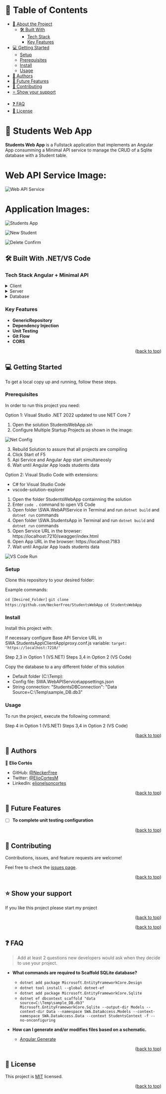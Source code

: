 <a name="readme-top"></a>

<!-- TABLE OF CONTENTS -->

# 📗 Table of Contents

- [📖 About the Project](#about-project)
  - [🛠 Built With](#built-with)
    - [Tech Stack](#tech-stack)
    - [Key Features](#key-features)
  <!-- - [🚀 Live Demo](#live-demo) -->
- [💻 Getting Started](#getting-started)
  - [Setup](#setup)
  - [Prerequisites](#prerequisites)
  - [Install](#install)
  - [Usage](#usage)
  <!-- - [Run tests](#run-tests) -->
  <!-- - [Deployment](#triangular_flag_on_post-deployment) -->
- [👥 Authors](#authors)
- [🔭 Future Features](#future-features) 
- [🤝 Contributing](#contributing) 
- [⭐️ Show your support](#support)
<!-- - [🙏 Acknowledgements](#acknowledgements) -->
- [❓ FAQ](#faq)
- [📝 License](#license)

<!-- PROJECT DESCRIPTION -->

# 📖 Students Web App <a name="about-project"></a>

**Students Web App** is a Fullstack application that implements an Angular App consumming a Minimal API service to manage the CRUD of a Sqlite database with a Student table.

# Web API Service Image:
![Web API Service](https://user-images.githubusercontent.com/8497300/206936899-ae4fea5e-b1d1-4412-9a4b-1e63451f8bd5.png)

# Application Images:
![Students App](https://user-images.githubusercontent.com/8497300/206936932-df91a9bf-5c19-48b9-ac9e-d624780dbf04.png)

![New Student](https://user-images.githubusercontent.com/8497300/206936938-7a94f5d0-44a6-4c82-a9aa-290c97cd1c04.png)

![Delete Confirm](https://user-images.githubusercontent.com/8497300/206936946-d26408c0-de5d-470e-ac85-37dc91659a99.png)

## 🛠 Built With <a name="built-with">.NET/VS Code</a>

### Tech Stack <a name="tech-stack">Angular + Minimal API</a>

<details>
  <summary>Client</summary>
  <ul>
    <li><a href="https://learn.microsoft.com/en-us/visualstudio/javascript/tutorial-asp-net-core-with-angular?view=vs-2022">ASP.NET Core app with Angular</a></li>
    <li><a href="https://getbootstrap.com/docs/5.2/getting-started/introduction/">Bootstrap</a></li>
    <li><a href="https://angular.io/guide/form-validation">Angular Form Validation</a></li>
  </ul>
  </details>

<details>
  <summary>Server</summary>
  <ul>
    <li><a href="https://learn.microsoft.com/en-us/aspnet/core/fundamentals/minimal-apis?view=aspnetcore-7.0">Minimal API</a></li>
    <li><a href="https://learn.microsoft.com/en-us/aspnet/core/fundamentals/minimal-apis/openapi?view=aspnetcore-7.0">Open API Support(Swagger)</a></li>
    </ul>
</details>

<details>
<summary>Database</summary>
  <ul>
    <li><a href="https://learn.microsoft.com/en-us/ef/core/providers/sqlite/?tabs=dotnet-core-cli">SQLite EF Core Database Provider</a></li>
    <li><a href="https://learn.microsoft.com/en-us/ef/core/managing-schemas/scaffolding/?tabs=dotnet-core-cli">SQLite Scaffolding</a></li>
  </ul>
</details>

<!-- Features -->

### Key Features <a name="key-features"></a>

- **GenericRepository**
- **Dependency Injection**
- **Unit Testing**
- **Git Flow**
- **CORS**

<!-- <p align="right">(<a href="#readme-top">back to top</a>)</p> -->

<!-- LIVE DEMO -->

<!-- ## 🚀 Live Demo <a name="live-demo"></a> -->


<!-- - [Live Demo Link](https://yourdeployedapplicationlink.com) -->

<p align="right">(<a href="#readme-top">back to top</a>)</p>

<!-- GETTING STARTED -->

## 💻 Getting Started <a name="getting-started"></a>

To get a local copy up and running, follow these steps.

### Prerequisites

In order to run this project you need:

Option 1: Visual Studio .NET 2022 updated to use NET Core 7
1. Open the solution StudentsWebApp.sln
2. Configure Multiple Startup Projects as shown in the image:

![Net Config](https://user-images.githubusercontent.com/8497300/206937456-87eee0f5-ab65-4646-9312-b53ca8e71696.png)

3. Rebuild Solution to assure that all projects are compiling
4. Click Start of F5 
5. Api Service and Angular App start simultaneosly
6. Wait until Angular App loads students data

Option 2: Visual Studio Code with extensions:
- C# for Visual Studio Code
- vscode-solution-explorer
1. Open the folder StudentsWebApp containning the solution 
2. Enter `code .` command to open VS Code
3. Open folder \SWA.WebAPIService in Terminal and run `dotnet build` and `dotnet run` commands
4. Open folder \SWA.StudentsApp in Terminal and run `dotnet build` and `dotnet run` commands
5. Open Service URL in the browser: https://localhost:7210/swagger/index.html
6. Open App URL in the browser: https://localhost:7183
7. Wait until Angular App loads students data

![VS Code Run](https://user-images.githubusercontent.com/8497300/206937417-57a6c675-2eb8-43d4-a19b-289db63f2680.png)


### Setup

Clone this repository to your desired folder:


Example commands:

  `cd [Desired_Folder]`
  `git clone https://github.com/NeckerFree/StudentsWebApp`
  `cd StudentsWebApp`

### Install

Install this project with:
 
If necessary configure Base API Service URL in 
SWA.StudentsApp\ClientApp\proxy.conf.js 
variable: `target: 'https://localhost:7210/'`

Step 2,3 in Option 1 (VS.NET)
Steps 3,4 in Option 2 (VS Code)

Copy the database to a any different folder of this solution 
- Default folder (C:\Temp\): 
- Config file: SWA.WebAPIService\appsettings.json
- String connection: "StudentsDBConnection": "Data Source=C:\\Temp\\sample_DB.db3"

### Usage

To run the project, execute the following command:

Step 4 in Option 1 (VS.NET)
Steps 3,4 in Option 2 (VS Code)

<!-- ### Run tests

To run tests, run the following command: -->

<!--
Example command:

```sh
  bin/rails test test/models/article_test.rb
```
--->

<!-- ### Deployment

You can deploy this project using: -->


<p align="right">(<a href="#readme-top">back to top</a>)</p>

<!-- AUTHORS -->

## 👥 Authors <a name="authors"></a>

👤 **Elio Cortés**

- GitHub: [@NeckerFree](https://github.com/NeckerFree)
- Twitter: [@ElioCortesM](https://twitter.com/ElioCortesM)
- LinkedIn: [elionelsoncortes](https://www.linkedin.com/in/elionelsoncortes/)

<p align="right">(<a href="#readme-top">back to top</a>)</p>

<!-- FUTURE FEATURES -->

## 🔭 Future Features <a name="future-features"></a> 

- [ ] **To complete unit testing configuration**
<!-- - [ ] **[new_feature_2]**
- [ ] **[new_feature_3]**  -->

<p align="right">(<a href="#readme-top">back to top</a>)</p>

<!-- CONTRIBUTING -->

## 🤝 Contributing <a name="contributing"></a>

Contributions, issues, and feature requests are welcome!

Feel free to check the [issues page](../../issues/).

<p align="right">(<a href="#readme-top">back to top</a>)</p>

<!-- SUPPORT -->

## ⭐️ Show your support <a name="support"></a>

If you like this project please start my project

<p align="right">(<a href="#readme-top">back to top</a>)</p>

<!-- ACKNOWLEDGEMENTS -->
<!-- 
## 🙏 Acknowledgments <a name="acknowledgements"></a>

> Give credit to everyone who inspired your codebase.

I would like to thank... -->

<p align="right">(<a href="#readme-top">back to top</a>)</p>

<!-- FAQ (optional) -->

## ❓ FAQ <a name="faq"></a>

> Add at least 2 questions new developers would ask when they decide to use your project.

- **What commands are required to Scaffold SQLite database?**

  - `dotnet add package Microsoft.EntityFrameworkCore.Design`
  - `dotnet tool install --global dotnet-ef`
  - `dotnet add package Microsoft.EntityFrameworkCore.Sqlite`
  - `dotnet ef dbcontext scaffold "data source=C:\Temp\sample_DB.db3" Microsoft.EntityFrameworkCore.Sqlite --output-dir Models --context-dir Data --namespace SWA.DataAccess.Models --context-namespace SWA.DataAccess.Data --context StudentsContext -f --no-onconfiguring`

- **How can I generate and/or modifies files based on a schematic.**

  - [Angular Generate](https://angular.io/cli/generate)

<p align="right">(<a href="#readme-top">back to top</a>)</p>

<!-- LICENSE -->

## 📝 License <a name="license"></a>

This project is [MIT](./LICENSE) licensed.

<p align="right">(<a href="#readme-top">back to top</a>)</p>
